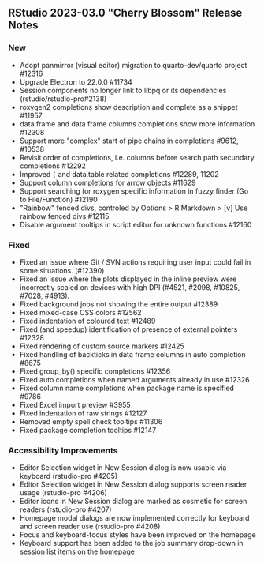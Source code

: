 
## RStudio 2023-03.0 "Cherry Blossom" Release Notes

### New
- Adopt panmirror (visual editor) migration to quarto-dev/quarto project #12316
- Upgrade Electron to 22.0.0 #11734
- Session components no longer link to libpq or its dependencies (rstudio/rstudio-pro#2138)
- roxygen2 completions show description and complete as a snippet #11957
- data frame and data frame columns completions show more information #12308
- Support more "complex" start of pipe chains in completions #9612, #10538
- Revisit order of completions, i.e. columns before search path secundary completions #12292
- Improved `[` and data.table related completions #12289, 11202
- Support column completions for arrow objects #11629
- Support searching for roxygen specific information in fuzzy finder (Go to File/Function) #12190
- "Rainbow" fenced divs, controled by Options > R Markdown > [v] Use rainbow fenced divs #12115
- Disable argument tooltips in script editor for unknown functions #12160

### Fixed

- Fixed an issue where Git / SVN actions requiring user input could fail in some situations. (#12390)
- Fixed an issue where the plots displayed in the inline preview were incorrectly scaled on devices with high DPI (#4521, #2098, #10825, #7028, #4913).
- Fixed background jobs not showing the entire output #12389
- Fixed mixed-case CSS colors #12562
- Fixed indentation of coloured text #12489
- Fixed (and speedup) identification of presence of external pointers #12328
- Fixed rendering of custom source markers #12425
- Fixed handling of backticks in data frame columns in auto completion #8675
- Fixed group_by() specific completions #12356
- Fixed auto completions when named arguments already in use #12326
- Fixed column name completions when package name is specified #9786
- Fixed Excel import preview #3955
- Fixed indentation of raw strings #12127
- Removed empty spell check tooltips #11306
- Fixed package completion tooltips #12147

### Accessibility Improvements

- Editor Selection widget in New Session dialog is now usable via keyboard (rstudio-pro #4205)
- Editor Selection widget in New Session dialog supports screen reader usage (rstudio-pro #4206)
- Editor icons in New Session dialog are marked as cosmetic for screen readers (rstudio-pro #4207)
- Homepage modal dialogs are now implemented correctly for keyboard and screen reader use (rstudio-pro #4208)
- Focus and keyboard-focus styles have been improved on the homepage
- Keyboard support has been added to the job summary drop-down in session list items on the homepage
